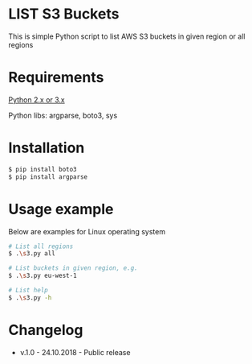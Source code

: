 # LIST S3 Buckets

This is simple Python script to list AWS S3 buckets in given region or all regions

# Requirements

[Python 2.x or 3.x](https://www.python.org/downloads/)

Python libs: argparse, boto3, sys

# Installation
```bash
$ pip install boto3
$ pip install argparse
```

# Usage example

Below are examples for Linux operating system

```bash
# List all regions
$ .\s3.py all

# List buckets in given region, e.g.
$ .\s3.py eu-west-1

# List help
$ .\s3.py -h
```

# Changelog

- v.1.0 - 24.10.2018 - Public release
